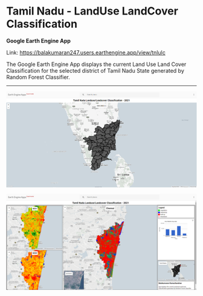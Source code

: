 # Tamil Nadu - LandUse LandCover Classification
**Google Earth Engine App**

Link: https://balakumaran247.users.earthengine.app/view/tnlulc

The Google Earth Engine App displays the current Land Use Land Cover Classification for the selected district of Tamil Nadu State generated by Random Forest Classifier.

---

![GEE Welcome Screen](/resources/GEE_APP_1.png)

![GEE Classification Screen](/resources/GEE_APP_2.png)

